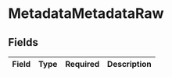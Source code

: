 # MetadataMetadataRaw


## Fields

| Field       | Type        | Required    | Description |
| ----------- | ----------- | ----------- | ----------- |